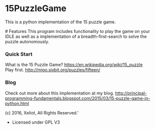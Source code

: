 # 15PuzzleGame
This is a python implementation of the 15 puzzle game. 

# Features
This program includes functionality to play the game on your IDLE as well as a implementation of a breadth-first-search to solve the puzzle autonomously.

### Quick Start

What is the 15 Puzzle Game?
https://en.wikipedia.org/wiki/15_puzzle  
Play first.
http://migo.sixbit.org/puzzles/fifteen/

### Blog

Check out more about this implementation at my blog.
http://principal-programming-fundamentals.blogspot.com/2015/03/15-puzzle-game-in-python.html

(c) 2016, Xeliot, All Rights Reserved.'
- Licensed under GPL V3
